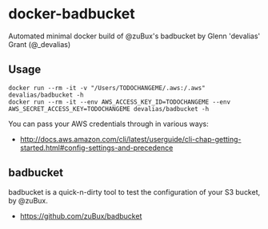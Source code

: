 # docker-badbucket

Automated minimal docker build of @zuBux's badbucket by Glenn 'devalias' Grant (@_devalias)

## Usage

```
docker run --rm -it -v "/Users/TODOCHANGEME/.aws:/.aws" devalias/badbucket -h
docker run --rm -it --env AWS_ACCESS_KEY_ID=TODOCHANGEME --env AWS_SECRET_ACCESS_KEY=TODOCHANGEME devalias/badbucket -h
```

You can pass your AWS credentials through in various ways:
* http://docs.aws.amazon.com/cli/latest/userguide/cli-chap-getting-started.html#config-settings-and-precedence

## badbucket

badbucket is a quick-n-dirty tool to test the configuration of your S3 bucket, by @zuBux.

* https://github.com/zuBux/badbucket
